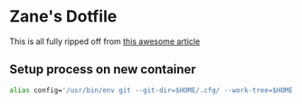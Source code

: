 # Zane's Dotfile

This is all fully ripped off from [this awesome article](https://www.atlassian.com/git/tutorials/dotfiles)

## Setup process on new container

```sh
alias config='/usr/bin/env git --git-dir=$HOME/.cfg/ --work-tree=$HOME'
```
